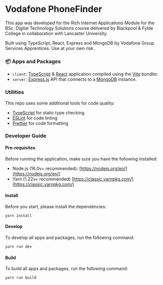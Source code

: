 # Vodafone PhoneFinder

This app was developed for the Rich Internet Applications Module for the
BSc. Digital Technology Solutions course delivered by Blackpool & Fylde
College in collaboration with Lancaster University.

Built using TypeScript, React, Express and MongoDB by Vodafone Group Services Apprentices. Use at your own risk.

### 📦 Apps and Packages

- `client`: [TypeScript](https://www.typescriptlang.org/) & [React](https://reactjs.org/) application compiled using the [Vite](https://vitejs.dev/) bundler.
- `server`: [Express.js](https://expressjs.com/) API that connects to a [MongoDB](https://www.mongodb.com/) instance.

### Utilities

This repo uses some additional tools for code quality:

- [TypeScript](https://www.typescriptlang.org/) for static type checking
- [ESLint](https://eslint.org/) for code linting
- [Prettier](https://prettier.io) for code formatting

### Developer Guide

#### Pre-requisites

Before running the application, make sure you have the following installed:

- Node.js (16.0v+ recommended): [https://nodejs.org/en/](https://nodejs.org/en/)
- Yarn (1.22v+ recommended) [https://classic.yarnpkg.com/](https://classic.yarnpkg.com/)

#### Install

Before you start, please install the dependencies:

```
yarn install
```

#### Develop

To develop all apps and packages, run the following command:

```
yarn run dev
```

#### Build

To build all apps and packages, run the following command:

```
yarn run build
```
